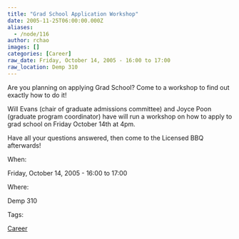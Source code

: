 ```yaml
---
title: "Grad School Application Workshop"
date: 2005-11-25T06:00:00.000Z
aliases:
  - /node/116
author: rchao
images: []
categories: [Career]
raw_date: Friday, October 14, 2005 - 16:00 to 17:00
raw_location: Demp 310
---
```


Are you planning on applying Grad School? Come to a workshop to find out exactly how to do it!

Will Evans (chair of graduate admissions committee) and Joyce Poon (graduate program coordinator) have will run a workshop on how to apply to grad school on Friday October 14th at 4pm.

Have all your questions answered, then come to the Licensed BBQ afterwards!

When: 

Friday, October 14, 2005 - 16:00 to 17:00

Where: 

Demp 310

Tags: 

[Career](/career)
